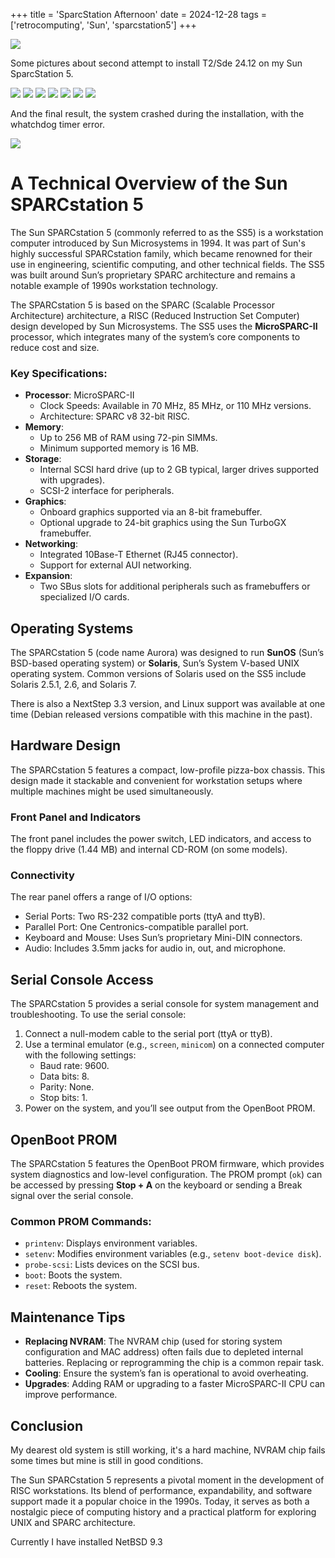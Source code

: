 +++
title = 'SparcStation Afternoon'
date = 2024-12-28
tags = ['retrocomputing', 'Sun', 'sparcstation5']
+++


![](https://imgur.com/1XN3Rmt.png)

Some pictures about second attempt to install T2/Sde 24.12 on my Sun SparcStation 5.

![](https://imgur.com/d3wvGAv.png)
![](https://imgur.com/dyvty0t.png)
![](https://imgur.com/LTi6lBz.png)
![](https://imgur.com/As35aCD.png)
![](https://imgur.com/ExKFBlQ.png)
![](https://imgur.com/vPRXQcX.png)
![](https://imgur.com/5bQTlyr.png)

And the final result, the system crashed during the installation, with the whatchdog timer error.

![](https://imgur.com/lgr1lmu.png)


# A Technical Overview of the Sun SPARCstation 5

The Sun SPARCstation 5 (commonly referred to as the SS5) is a workstation computer introduced by Sun Microsystems in 1994. It was part of Sun's highly successful SPARCstation family, which became renowned for their use in engineering, scientific computing, and other technical fields. The SS5 was built around Sun’s proprietary SPARC architecture and remains a notable example of 1990s workstation technology.

The SPARCstation 5 is based on the SPARC (Scalable Processor Architecture) architecture, a RISC (Reduced Instruction Set Computer) design developed by Sun Microsystems. The SS5 uses the **MicroSPARC-II** processor, which integrates many of the system’s core components to reduce cost and size.

### Key Specifications:

- **Processor**: MicroSPARC-II
  - Clock Speeds: Available in 70 MHz, 85 MHz, or 110 MHz versions.
  - Architecture: SPARC v8 32-bit RISC.
- **Memory**:
  - Up to 256 MB of RAM using 72-pin SIMMs.
  - Minimum supported memory is 16 MB.
- **Storage**:
  - Internal SCSI hard drive (up to 2 GB typical, larger drives supported with upgrades).
  - SCSI-2 interface for peripherals.
- **Graphics**:
  - Onboard graphics supported via an 8-bit framebuffer.
  - Optional upgrade to 24-bit graphics using the Sun TurboGX framebuffer.
- **Networking**:
  - Integrated 10Base-T Ethernet (RJ45 connector).
  - Support for external AUI networking.
- **Expansion**:
  - Two SBus slots for additional peripherals such as framebuffers or specialized I/O cards.

## Operating Systems

The SPARCstation 5 (code name Aurora) was designed to run **SunOS** (Sun’s BSD-based operating system) or **Solaris**, Sun’s System V-based UNIX operating system. Common versions of Solaris used on the SS5 include Solaris 2.5.1, 2.6, and Solaris 7.

There is also a NextStep 3.3 version, and Linux support was available at one time (Debian released versions compatible with this machine in the past).

## Hardware Design

The SPARCstation 5 features a compact, low-profile pizza-box chassis. This design made it stackable and convenient for workstation setups where multiple machines might be used simultaneously.

### Front Panel and Indicators

The front panel includes the power switch, LED indicators, and access to the floppy drive (1.44 MB) and internal CD-ROM (on some models).

### Connectivity

The rear panel offers a range of I/O options:

- Serial Ports: Two RS-232 compatible ports (ttyA and ttyB).
- Parallel Port: One Centronics-compatible parallel port.
- Keyboard and Mouse: Uses Sun’s proprietary Mini-DIN connectors.
- Audio: Includes 3.5mm jacks for audio in, out, and microphone.

## Serial Console Access

The SPARCstation 5 provides a serial console for system management and troubleshooting. To use the serial console:

1. Connect a null-modem cable to the serial port (ttyA or ttyB).
2. Use a terminal emulator (e.g., `screen`, `minicom`) on a connected computer with the following settings:
   - Baud rate: 9600.
   - Data bits: 8.
   - Parity: None.
   - Stop bits: 1.
3. Power on the system, and you’ll see output from the OpenBoot PROM.

## OpenBoot PROM

The SPARCstation 5 features the OpenBoot PROM firmware, which provides system diagnostics and low-level configuration. The PROM prompt (`ok`) can be accessed by pressing **Stop + A** on the keyboard or sending a Break signal over the serial console.

### Common PROM Commands:

- `printenv`: Displays environment variables.
- `setenv`: Modifies environment variables (e.g., `setenv boot-device disk`).
- `probe-scsi`: Lists devices on the SCSI bus.
- `boot`: Boots the system.
- `reset`: Reboots the system.


## Maintenance Tips

- **Replacing NVRAM**: The NVRAM chip (used for storing system configuration and MAC address) often fails due to depleted internal batteries. Replacing or reprogramming the chip is a common repair task.
- **Cooling**: Ensure the system’s fan is operational to avoid overheating.
- **Upgrades**: Adding RAM or upgrading to a faster MicroSPARC-II CPU can improve performance.

## Conclusion

My dearest old system is still working, it's a hard machine, NVRAM chip fails some times but mine is still in good conditions.

The Sun SPARCstation 5 represents a pivotal moment in the development of RISC workstations. Its blend of performance, expandability, and software support made it a popular choice in the 1990s. Today, it serves as both a nostalgic piece of computing history and a practical platform for exploring UNIX and SPARC architecture.

Currently I have installed NetBSD 9.3
